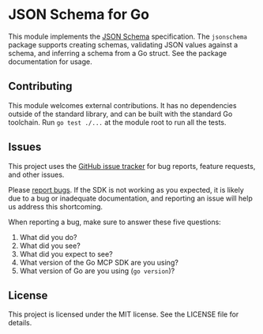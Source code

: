 # JSON Schema for Go

This module implements the [JSON Schema](https://json-schema.org/) specification.
The `jsonschema` package supports creating schemas, validating JSON values
against a schema, and inferring a schema from a Go struct. See the package
documentation for usage.

## Contributing

This module welcomes external contributions.
It has no dependencies outside of the standard library, and can be built with
the standard Go toolchain. Run `go test ./...` at the module root to run all
the tests.

## Issues

This project uses the [GitHub issue
tracker](https://github.com/TODO/jsonschema-go/issues) for bug reports, feature requests, and other issues. 

Please [report
bugs](https://github.com/TODO/jsonschema-go/issues/new). If the SDK is
not working as you expected, it is likely due to a bug or inadequate
documentation, and reporting an issue will help us address this shortcoming.

When reporting a bug, make sure to answer these five questions:

1. What did you do?
2. What did you see?
3. What did you expect to see?
4. What version of the Go MCP SDK are you using?
5. What version of Go are you using (`go version`)?

## License

This project is licensed under the MIT license. See the LICENSE file for details.

